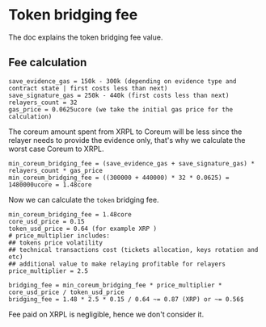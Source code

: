 # Token bridging fee

The doc explains the token bridging fee value.

## Fee calculation

```
save_evidence_gas = 150k - 300k (depending on evidence type and contract state | first costs less than next)
save_signature_gas = 250k - 440k (first costs less than next)
relayers_count = 32
gas_price = 0.0625ucore (we take the initial gas price for the calculation)
```

The coreum amount spent from XRPL to Coreum will be less since the relayer needs to provide the evidence only, that's
why we calculate the worst case Coreum to XRPL.

```
min_coreum_bridging_fee = (save_evidence_gas + save_signature_gas) * relayers_count * gas_price
min_coreum_bridging_fee = ((300000 + 440000) * 32 * 0.0625) = 1480000ucore = 1.48core
```

Now we can calculate the `token` bridging fee.

```
min_coreum_bridging_fee = 1.48core
core_usd_price = 0.15
token_usd_price = 0.64 (for example XRP )
# price_multiplier includes:
## tokens price volatility
## technical transactions cost (tickets allocation, keys rotation and etc)
## additional value to make relaying profitable for relayers 
price_multiplier = 2.5 

bridging_fee = min_coreum_bridging_fee * price_multiplier * core_usd_price / token_usd_price
bridging_fee = 1.48 * 2.5 * 0.15 / 0.64 ~= 0.87 (XRP) or ~= 0.56$
```

Fee paid on XRPL is negligible, hence we don't consider it.